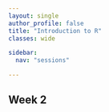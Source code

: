 ```yaml
---
layout: single
author_profile: false
title: "Introduction to R"
classes: wide

sidebar:
  nav: "sessions"

---
```


## Week 2
